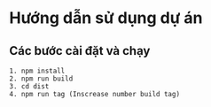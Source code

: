 # Hướng dẫn sử dụng dự án

## Các bước cài đặt và chạy
    1. npm install
    2. npm run build
    3. cd dist
    4. npm run tag (Inscrease number build tag)
